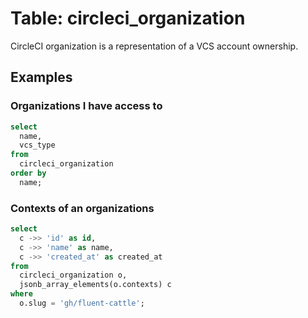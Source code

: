 # Table: circleci_organization

CircleCI organization is a representation of a VCS account ownership.

## Examples

### Organizations I have access to

```sql
select
  name,
  vcs_type
from
  circleci_organization
order by
  name;
```

### Contexts of an organizations

```sql
select
  c ->> 'id' as id,
  c ->> 'name' as name,
  c ->> 'created_at' as created_at
from
  circleci_organization o,
  jsonb_array_elements(o.contexts) c
where
  o.slug = 'gh/fluent-cattle';
```
